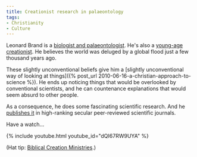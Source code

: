 ```yaml
---
title: Creationist research in palaeontology
tags:
- Christianity
- Culture
---
```

Leonard Brand is a [biologist and palaeontologist](http://resweb.llu.edu/lbrand/). He's also a [young-age creationist](http://www.universitypress.andrews.edu/catalog.php?key=198). He believes the world was deluged by a global flood just a few thousand years ago.

These slightly unconventional beliefs give him a [slightly unconventional way of looking at things]({% post_url 2010-06-16-a-christian-approach-to-science %}). He ends up noticing things that would be overlooked by conventional scientists, and he can countenance explanations that would seem absurd to other people.

As a consequence, he does some fascinating scientific research. And he [publishes it](http://resweb.llu.edu/lbrand/articles.html) in high-ranking secular peer-reviewed scientific journals.

Have a watch...

{% include youtube.html youtube_id="dQI67RW9UYA" %}

(Hat tip: [Biblical Creation Ministries](https://www.facebook.com/biblicalcreationministries/posts/10152121928480380).)
